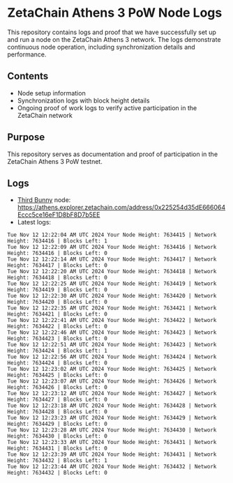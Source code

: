 # ZetaChain Athens 3 PoW Node Logs
This repository contains logs and proof that we have successfully set up and run a node on the ZetaChain Athens 3 network. The logs demonstrate continuous node operation, including synchronization details and performance.

## Contents
- Node setup information
- Synchronization logs with block height details
- Ongoing proof of work logs to verify active participation in the ZetaChain network

## Purpose
This repository serves as documentation and proof of participation in the ZetaChain Athens 3 PoW testnet.

## Logs

- [Third Bunny](https://thirdbunny.xyz/) node: https://athens.explorer.zetachain.com/address/0x225254d35dE666064Eccc5ce16eF1D8bF8D7b5EE
- Latest logs:
```
Tue Nov 12 12:22:04 AM UTC 2024 Your Node Height: 7634415 | Network Height: 7634416 | Blocks Left: 1
Tue Nov 12 12:22:09 AM UTC 2024 Your Node Height: 7634416 | Network Height: 7634416 | Blocks Left: 0
Tue Nov 12 12:22:14 AM UTC 2024 Your Node Height: 7634417 | Network Height: 7634417 | Blocks Left: 0
Tue Nov 12 12:22:20 AM UTC 2024 Your Node Height: 7634418 | Network Height: 7634418 | Blocks Left: 0
Tue Nov 12 12:22:25 AM UTC 2024 Your Node Height: 7634419 | Network Height: 7634419 | Blocks Left: 0
Tue Nov 12 12:22:30 AM UTC 2024 Your Node Height: 7634420 | Network Height: 7634420 | Blocks Left: 0
Tue Nov 12 12:22:35 AM UTC 2024 Your Node Height: 7634421 | Network Height: 7634421 | Blocks Left: 0
Tue Nov 12 12:22:41 AM UTC 2024 Your Node Height: 7634422 | Network Height: 7634422 | Blocks Left: 0
Tue Nov 12 12:22:46 AM UTC 2024 Your Node Height: 7634423 | Network Height: 7634423 | Blocks Left: 0
Tue Nov 12 12:22:51 AM UTC 2024 Your Node Height: 7634423 | Network Height: 7634424 | Blocks Left: 1
Tue Nov 12 12:22:56 AM UTC 2024 Your Node Height: 7634424 | Network Height: 7634424 | Blocks Left: 0
Tue Nov 12 12:23:02 AM UTC 2024 Your Node Height: 7634425 | Network Height: 7634425 | Blocks Left: 0
Tue Nov 12 12:23:07 AM UTC 2024 Your Node Height: 7634426 | Network Height: 7634426 | Blocks Left: 0
Tue Nov 12 12:23:12 AM UTC 2024 Your Node Height: 7634427 | Network Height: 7634427 | Blocks Left: 0
Tue Nov 12 12:23:18 AM UTC 2024 Your Node Height: 7634428 | Network Height: 7634428 | Blocks Left: 0
Tue Nov 12 12:23:23 AM UTC 2024 Your Node Height: 7634429 | Network Height: 7634429 | Blocks Left: 0
Tue Nov 12 12:23:28 AM UTC 2024 Your Node Height: 7634430 | Network Height: 7634430 | Blocks Left: 0
Tue Nov 12 12:23:33 AM UTC 2024 Your Node Height: 7634431 | Network Height: 7634431 | Blocks Left: 0
Tue Nov 12 12:23:39 AM UTC 2024 Your Node Height: 7634431 | Network Height: 7634432 | Blocks Left: 1
Tue Nov 12 12:23:44 AM UTC 2024 Your Node Height: 7634432 | Network Height: 7634432 | Blocks Left: 0
```
